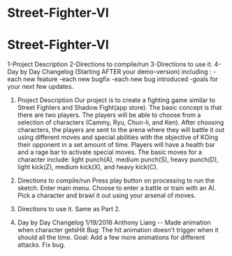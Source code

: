 # Street-Fighter-VI
# Street-Fighter-VI
1-Project Description
2-Directions to compile/run
3-Directions to use it.
4-Day by Day Changelog (Starting AFTER your demo-version) including :
    -each new feature
    -each new bugfix
    -each new bug introduced
    -goals for your next few updates. 

1. Project Description
Our project is to create a fighting game similar to Street Fighters and Shadow Fight(app store).
The basic concept is that there are two players. The players will be able to choose from a selection 
of characters (Cammy, Ryu, Chun-li, and Ken). After choosing characters, the players are sent to the
arena where they will battle it out using different moves and special abilities with the objective 
of KOing their opponent in a set amount of time. Players will have a health bar and a rage bar to activate
special moves. The basic moves for a character include: light punch(A), medium punch(S), heavy punch(D),
light kick(Z), medium kick(X), and heavy kick(C).

2. Directions to compile/run
Press play button on processing to run the sketch.
Enter main menu. 
Choose to enter a battle or train with an AI.
Pick a character and brawl it out using your arsenal of moves.

3. Directions to use it.
Same as Part 2.

4. Day by Day Changelog
1/19/2016 Anthony Liang -- Made animation when character getsHit 
			   Bug: The hit animation doesn't trigger when it should all the time.
			   Goal: Add a few more animations for different attacks. Fix bug.